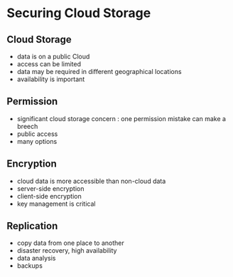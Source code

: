 # Securing Cloud Storage

## Cloud Storage

- data is on a public Cloud
- access can be limited
- data may be required in different geographical locations
- availability is important

## Permission

- significant cloud storage concern : one permission mistake can make a breech
- public access
- many options

## Encryption

- cloud data is more accessible than non-cloud data
- server-side encryption
- client-side encryption
- key management is critical

## Replication

- copy data from one place to another
- disaster recovery, high availability
- data analysis
- backups
